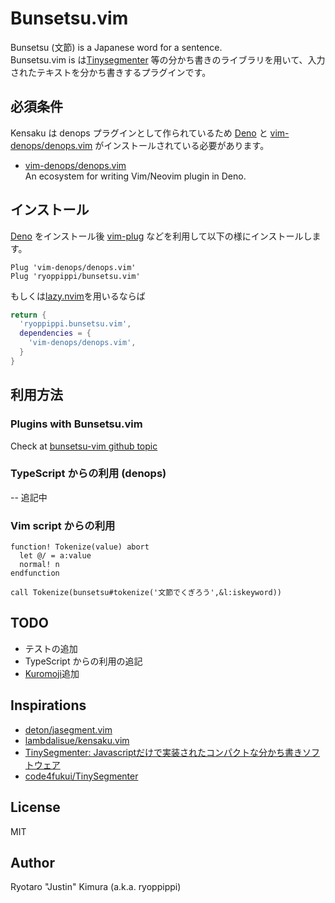 # Bunsetsu.vim

Bunsetsu (文節) is a Japanese word for a sentence.\
Bunsetsu.vim is
は[Tinysegmenter](http://chasen.org/~taku/software/TinySegmenter/)
等の分かち書きのライブラリを用いて、入力されたテキストを分かち書きするプラグインです。

## 必須条件

Kensaku は denops プラグインとして作られているため [Deno](https://deno.land) と
[vim-denops/denops.vim][vim-denops/denops.vim]
がインストールされている必要があります。

- [vim-denops/denops.vim][vim-denops/denops.vim]<br> An ecosystem for writing
  Vim/Neovim plugin in Deno.

[vim-denops/denops.vim]: https://github.com/vim-denops/denops.vim

## インストール

[Deno](https://deno.land) をインストール後
[vim-plug](https://github.com/junegunn/vim-plug)
などを利用して以下の様にインストールします。

```vim
Plug 'vim-denops/denops.vim'
Plug 'ryoppippi/bunsetsu.vim'
```

もしくは[lazy.nvim](https://github.com/folke/lazy.nvim)を用いるならば

```lua
return {
  'ryoppippi.bunsetsu.vim',
  dependencies = {
    'vim-denops/denops.vim',
  }
}
```

## 利用方法

### Plugins with Bunsetsu.vim

Check at [bunsetsu-vim github topic](https://github.com/topics/bunsetsu-vim)

### TypeScript からの利用 (denops)

-- 追記中

### Vim script からの利用

```vim
function! Tokenize(value) abort
  let @/ = a:value
  normal! n
endfunction

call Tokenize(bunsetsu#tokenize('文節でくぎろう',&l:iskeyword))
```

## TODO

-  テストの追加
-  TypeScript からの利用の追記
-  [Kuromoji](https://www.npmjs.com/package/kuromojin)追加

## Inspirations

- [deton/jasegment.vim](https://github.com/deton/jasegment.vim)
- [lambdalisue/kensaku.vim](https://github.com/lambdalisue/kensaku.vim)
- [TinySegmenter: Javascriptだけで実装されたコンパクトな分かち書きソフトウェア](http://chasen.org/~taku/software/TinySegmenter/)
- [code4fukui/TinySegmenter](https://github.com/code4fukui/TinySegmenter)

## License

MIT

## Author

Ryotaro "Justin" Kimura (a.k.a. ryoppippi)
